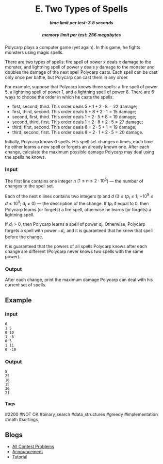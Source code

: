 <h1 style='text-align: center;'> E. Two Types of Spells</h1>

<h5 style='text-align: center;'>time limit per test: 3.5 seconds</h5>
<h5 style='text-align: center;'>memory limit per test: 256 megabytes</h5>

Polycarp plays a computer game (yet again). In this game, he fights monsters using magic spells.

There are two types of spells: fire spell of power $x$ deals $x$ damage to the monster, and lightning spell of power $y$ deals $y$ damage to the monster and doubles the damage of the next spell Polycarp casts. Each spell can be cast only once per battle, but Polycarp can cast them in any order.

For example, suppose that Polycarp knows three spells: a fire spell of power $5$, a lightning spell of power $1$, and a lightning spell of power $8$. There are $6$ ways to choose the order in which he casts the spells:

* first, second, third. This order deals $5 + 1 + 2 \cdot 8 = 22$ damage;
* first, third, second. This order deals $5 + 8 + 2 \cdot 1 = 15$ damage;
* second, first, third. This order deals $1 + 2 \cdot 5 + 8 = 19$ damage;
* second, third, first. This order deals $1 + 2 \cdot 8 + 2 \cdot 5 = 27$ damage;
* third, first, second. This order deals $8 + 2 \cdot 5 + 1 = 19$ damage;
* third, second, first. This order deals $8 + 2 \cdot 1 + 2 \cdot 5 = 20$ damage.

Initially, Polycarp knows $0$ spells. His spell set changes $n$ times, each time he either learns a new spell or forgets an already known one. After each change, calculate the maximum possible damage Polycarp may deal using the spells he knows.

### Input

The first line contains one integer $n$ ($1 \le n \le 2 \cdot 10^5$) — the number of changes to the spell set.

Each of the next $n$ lines contains two integers $tp$ and $d$ ($0 \le tp_i \le 1$; $-10^9 \le d \le 10^9$; $d_i \neq 0$) — the description of the change. If $tp_i$ if equal to $0$, then Polycarp learns (or forgets) a fire spell, otherwise he learns (or forgets) a lightning spell.

If $d_i > 0$, then Polycarp learns a spell of power $d_i$. Otherwise, Polycarp forgets a spell with power $-d_i$, and it is guaranteed that he knew that spell before the change.

It is guaranteed that the powers of all spells Polycarp knows after each change are different (Polycarp never knows two spells with the same power).

### Output

After each change, print the maximum damage Polycarp can deal with his current set of spells.

## Example

### Input


```text
6
1 5
0 10
1 -5
0 5
1 11
0 -10
```
### Output


```text
5
25
10
15
36
21
```


#### Tags 

#2200 #NOT OK #binary_search #data_structures #greedy #implementation #math #sortings 

## Blogs
- [All Contest Problems](../Educational_Codeforces_Round_93_(Rated_for_Div._2).md)
- [Announcement](../blogs/Announcement.md)
- [Tutorial](../blogs/Tutorial.md)
